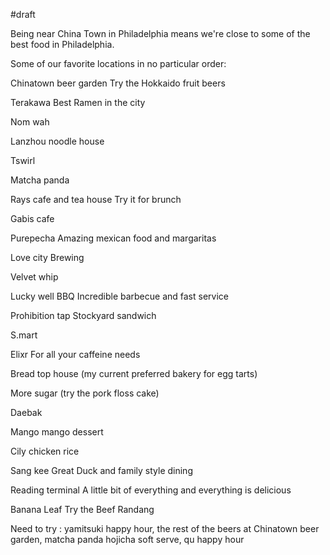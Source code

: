 #draft 

Being near China Town in Philadelphia means we're close to some of the best food in Philadelphia. 

Some of our favorite locations in no particular order: 

Chinatown beer garden 
  Try the Hokkaido fruit beers
  
Terakawa
  Best Ramen in the city
  
Nom wah

Lanzhou noodle house

Tswirl

Matcha panda

Rays cafe and tea house
  Try it for brunch 
  
Gabis cafe

Purepecha
  Amazing mexican food and margaritas 
  
Love city Brewing 

Velvet whip

Lucky well BBQ
  Incredible barbecue and fast service
  
Prohibition tap
Stockyard sandwich

S.mart

Elixr
  For all your caffeine needs
  
Bread top house (my current preferred bakery for egg tarts)

More sugar (try the pork floss cake)

Daebak

Mango mango dessert

Cily chicken rice

Sang kee
  Great Duck and family style dining 

Reading terminal 
  A little bit of everything and everything is delicious 

Banana Leaf
  Try the Beef Randang 

Need to try : yamitsuki happy hour, the rest of the beers at Chinatown beer garden, matcha panda hojicha soft serve, qu happy hour
